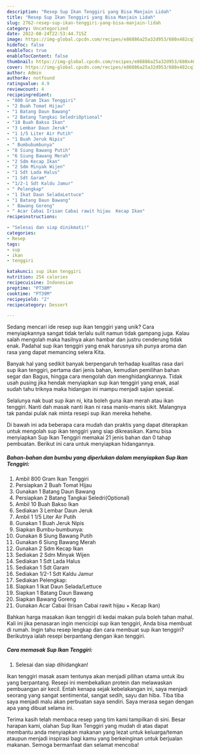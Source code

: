 ```yaml
---
description: "Resep Sup Ikan Tenggiri yang Bisa Manjain Lidah"
title: "Resep Sup Ikan Tenggiri yang Bisa Manjain Lidah"
slug: 2762-resep-sup-ikan-tenggiri-yang-bisa-manjain-lidah
category: Uncategorized
date: 2022-08-24T22:53:44.715Z
image: https://img-global.cpcdn.com/recipes/e86886a25a32d953/680x482cq70/sup-ikan-tenggiri-foto-resep-utama.jpg
hideToc: false
enableToc: true
enableTocContent: false
thumbnail: https://img-global.cpcdn.com/recipes/e86886a25a32d953/680x482cq70/sup-ikan-tenggiri-foto-resep-utama.jpg
cover: https://img-global.cpcdn.com/recipes/e86886a25a32d953/680x482cq70/sup-ikan-tenggiri-foto-resep-utama.jpg
author: Admin
authorAv: notfound
ratingvalue: 4.9
reviewcount: 4
recipeingredient:
- "800 Gram Ikan Tenggiri"
- "2 Buah Tomat Hijau"
- "1 Batang Daun Bawang"
- "2 Batang Tangkai SeledriOptional"
- "10 Buah Bakso Ikan"
- "3 Lembar Daun Jeruk"
- "1 1/5 Liter Air Putih"
- "1 Buah Jeruk Nipis"
- " Bumbubumbunya"
- "8 Siung Bawang Putih"
- "6 Siung Bawang Merah"
- "2 Sdm Kecap Ikan"
- "2 Sdm Minyak Wijen"
- "1 Sdt Lada Halus"
- "1 Sdt Garam"
- "1/2-1 Sdt Kaldu Jamur"
- " Pelengkap"
- "1 Ikat Daun SeladaLettuce"
- "1 Batang Daun Bawang"
- " Bawang Goreng"
- " Acar Cabai Irisan Cabai rawit hijau  Kecap Ikan"
recipeinstructions:

- "Selesai dan siap dinikmati!"
categories:
- Resep
tags:
- sup
- ikan
- tenggiri

katakunci: sup ikan tenggiri 
nutrition: 254 calories
recipecuisine: Indonesian
preptime: "PT38M"
cooktime: "PT39M"
recipeyield: "2"
recipecategory: Dessert

---
```





Sedang mencari ide resep sup ikan tenggiri yang unik? Cara menyiapkannya sangat tidak terlalu sulit namun tidak gampang juga. Kalau salah mengolah maka hasilnya akan hambar dan justru cenderung tidak enak. Padahal sup ikan tenggiri yang enak harusnya sih punya aroma dan rasa yang dapat memancing selera Kita.





Banyak hal yang sedikit banyak berpengaruh terhadap kualitas rasa dari sup ikan tenggiri, pertama dari jenis bahan, kemudian pemilihan bahan segar dan Bagus, hingga cara mengolah dan menghidangkannya. Tidak usah pusing jika hendak menyiapkan sup ikan tenggiri yang enak,      asal sudah tahu triknya maka hidangan ini mampu menjadi sajian spesial.














Selalunya nak buat sup ikan ni, kita boleh guna ikan merah atau ikan tenggiri. Nanti dah masak nanti ikan ni rasa manis-manis sikit. Malangnya tak pandai pulak nak minta resepi sup ikan mereka hehehe.






Di bawah ini ada beberapa cara mudah dan praktis yang dapat diterapkan untuk mengolah sup ikan tenggiri yang siap dikreasikan. Kamu bisa menyiapkan Sup Ikan Tenggiri memakai 21 jenis bahan dan 0 tahap pembuatan. Berikut ini cara untuk menyiapkan hidangannya.

<!--inarticleads1-->

##### Bahan-bahan dan bumbu yang diperlukan dalam menyiapkan Sup Ikan Tenggiri:

1. Ambil 800 Gram Ikan Tenggiri
1. Persiapkan 2 Buah Tomat Hijau
1. Gunakan 1 Batang Daun Bawang
1. Persiapkan 2 Batang Tangkai Seledri(Optional)
1. Ambil 10 Buah Bakso Ikan
1. Sediakan 3 Lembar Daun Jeruk
1. Ambil 1 1/5 Liter Air Putih
1. Gunakan 1 Buah Jeruk Nipis
1. Siapkan  Bumbu-bumbunya:
1. Gunakan 8 Siung Bawang Putih
1. Gunakan 6 Siung Bawang Merah
1. Gunakan 2 Sdm Kecap Ikan
1. Sediakan 2 Sdm Minyak Wijen
1. Sediakan 1 Sdt Lada Halus
1. Sediakan 1 Sdt Garam
1. Sediakan 1/2-1 Sdt Kaldu Jamur
1. Sediakan  Pelengkap:
1. Siapkan 1 Ikat Daun Selada/Lettuce
1. Siapkan 1 Batang Daun Bawang
1. Siapkan  Bawang Goreng
1. Gunakan  Acar Cabai (Irisan Cabai rawit hijau + Kecap Ikan)


Bahkan harga masakan ikan tenggiri di kedai makan pula boleh tahan mahal. Kali ini jika penasaran ingin mencicipi sup ikan tenggiri, Anda bisa membuat di rumah. Ingin tahu resep lengkap dan cara membuat sup ikan tenggiri? Berikutnya ialah resepi berpantang dengan ikan tenggiri. 

<!--inarticleads2-->

##### Cara memasak Sup Ikan Tenggiri:


1. Selesai dan siap dihidangkan!

Ikan tenggiri masak asam tentunya akan menjadi pilihan utama untuk ibu yang berpantang. Resepi ini membekalkan protein dan melawaskan pembuangan air kecil. Entah kenapa sejak kebelakangan ini, saya menjadi seorang yang sangat sentimental, sangat sedih, sayu dan hiba. Tiba tiba saya menjadi malu akan perbuatan saya sendiri. Saya merasa segan dengan apa yang dibuat selama ini. 

Terima kasih telah membaca resep yang tim kami tampilkan di sini. Besar harapan kami, olahan Sup Ikan Tenggiri yang mudah di atas dapat membantu anda menyiapkan makanan yang lezat untuk keluarga/teman ataupun menjadi inspirasi bagi kamu yang berkeinginan untuk berjualan makanan. Semoga bermanfaat dan selamat mencoba!
